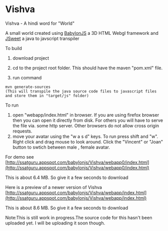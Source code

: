 # Vishva 

Vishva - A hindi word for "World"

A small world created using [BabylonJS](http://www.babylonjs.com/) a 3D HTML Webgl framework and [JSweet](http://www.jsweet.org/)  a java to javscript transpiler

To build

1. download project

2. cd to the project root folder. This should have the maven "pom.xml" file.

3. run command 
```
mvn generate-sources
(This will transpile the java source code files to javascript files and store them in "target/js" folder)
```
To run

1. open "webapp/index.html" in browser. If you are using firefox browser then you can open it directly from disk. For others you will have to serve the file via. some http server. Other browsers do not allow cross origin requests.
2. move your avatar using the "w a s d" keys. To run press shift and "w". Right click and drag mouse to look around. Click the "Vincent" or "Joan" button to swtich between male , female avatar.

For demo see [http://ssatguru.appspot.com/babylonjs/Vishva/webapp0/index.html](http://ssatguru.appspot.com/babylonjs/Vishva/webapp0/index.html)

This is about 6.4 MB. So give it a few seconds to download

Here is a preview of a newer version of Vishva [http://ssatguru.appspot.com/babylonjs/Vishva/webapp/index.html](http://ssatguru.appspot.com/babylonjs/Vishva/webapp/index.html)

This is about 8.6 MB. So give it a few seconds to download

Note:This is still work in progress.The source code for this hasn't been uploaded yet. I will be uploading it soon though.
